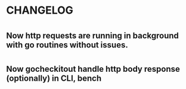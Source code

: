 # CHANGELOG 

#

## Now http requests are running in background with go routines without issues. 

#

## Now gocheckitout handle http body response (optionally) in CLI, bench
